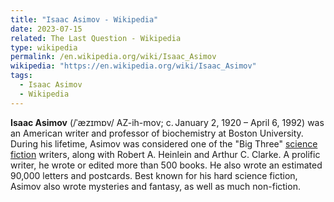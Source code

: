 ```yaml
---
title: "Isaac Asimov - Wikipedia"
date: 2023-07-15
related: The Last Question - Wikipedia
type: wikipedia
permalink: /en.wikipedia.org/wiki/Isaac_Asimov
wikipedia: "https://en.wikipedia.org/wiki/Isaac_Asimov"
tags:
  - Isaac Asimov
  - Wikipedia
---
```

**Isaac Asimov** (/ˈæzɪmɒv/ AZ-ih-mov; c. January 2, 1920 – April 6, 1992) was an American writer and professor of biochemistry at Boston University. During his lifetime, Asimov was considered one of the "Big Three" [science fiction](/en.wikipedia.org/wiki/Science_fiction) writers, along with Robert A. Heinlein and Arthur C. Clarke. A prolific writer, he wrote or edited more than 500 books. He also wrote an estimated 90,000 letters and postcards. Best known for his hard science fiction, Asimov also wrote mysteries and fantasy, as well as much non-fiction.